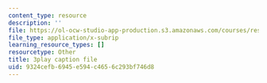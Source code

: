 ```yaml
---
content_type: resource
description: ''
file: https://ol-ocw-studio-app-production.s3.amazonaws.com/courses/res-18-005-highlights-of-calculus-spring-2010/9324cefb6945e594c4656c293bf746d8_2qxY859dzzQ.srt
file_type: application/x-subrip
learning_resource_types: []
resourcetype: Other
title: 3play caption file
uid: 9324cefb-6945-e594-c465-6c293bf746d8
---
```

